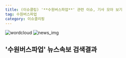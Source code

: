 ```yaml
---
title: (이슈클립) '**수원버스파업**' 관련 이슈, 기사 모아 보기
tag: 수원버스파업
category: 이슈클리핑
---
```

![wordcloud](https://s3.ap-northeast-2.amazonaws.com/lyrics101-wordcloud/2018-09-20-1537404138.png)
![news_img](https://user-images.githubusercontent.com/42597476/44507050-1206f400-a6e4-11e8-8d98-7ffbfebb353f.png)
## **'**수원버스파업**'** 뉴스속보 검색결과

